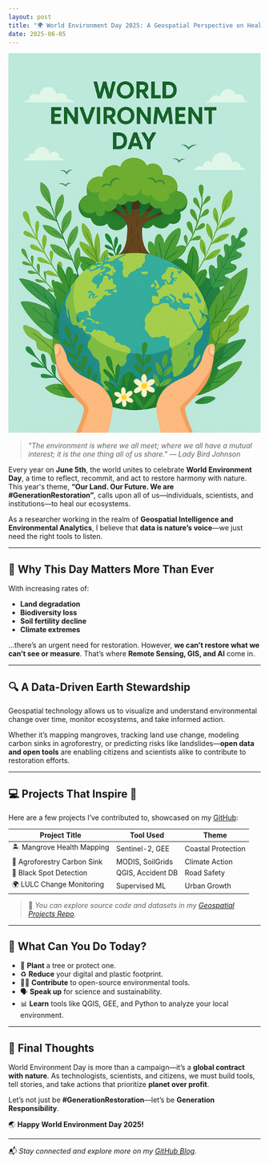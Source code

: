 ```yaml
---
layout: post
title: "🌍 World Environment Day 2025: A Geospatial Perspective on Healing Our Planet"
date: 2025-06-05
---
```

![World Environment Day Banner](/images/world-environment-day-banner.png)

> *"The environment is where we all meet; where we all have a mutual interest; it is the one thing all of us share." — Lady Bird Johnson*

Every year on **June 5th**, the world unites to celebrate **World Environment Day**, a time to reflect, recommit, and act to restore harmony with nature. This year's theme, **“Our Land. Our Future. We are #GenerationRestoration”**, calls upon all of us—individuals, scientists, and institutions—to heal our ecosystems.

As a researcher working in the realm of **Geospatial Intelligence and Environmental Analytics**, I believe that **data is nature’s voice**—we just need the right tools to listen.

---

## 🌱 Why This Day Matters More Than Ever

With increasing rates of:
- **Land degradation**
- **Biodiversity loss**
- **Soil fertility decline**
- **Climate extremes**

…there’s an urgent need for restoration. However, **we can’t restore what we can’t see or measure**. That’s where **Remote Sensing, GIS, and AI** come in.

---

## 🔍 A Data-Driven Earth Stewardship

Geospatial technology allows us to visualize and understand environmental change over time, monitor ecosystems, and take informed action.

Whether it’s mapping mangroves, tracking land use change, modeling carbon sinks in agroforestry, or predicting risks like landslides—**open data and open tools** are enabling citizens and scientists alike to contribute to restoration efforts.

---

## 💻 Projects That Inspire 🌿

Here are a few projects I’ve contributed to, showcased on my [GitHub](https://github.com/your-username):

| Project Title | Tool Used | Theme |
|---------------|-----------|-------|
| 🏝️ Mangrove Health Mapping | Sentinel-2, GEE | Coastal Protection |
| 🌾 Agroforestry Carbon Sink | MODIS, SoilGrids | Climate Action |
| 🚧 Black Spot Detection | QGIS, Accident DB | Road Safety |
| 🌍 LULC Change Monitoring | Supervised ML | Urban Growth |

> 🧪 *You can explore source code and datasets in my [Geospatial Projects Repo](https://github.com/your-username/geospatial-projects).*

---

## 🧠 What Can You Do Today?

- 🌳 **Plant** a tree or protect one.
- ♻️ **Reduce** your digital and plastic footprint.
- 🧑‍💻 **Contribute** to open-source environmental tools.
- 🗣️ **Speak up** for science and sustainability.
- 📊 **Learn** tools like QGIS, GEE, and Python to analyze your local environment.

---

## 💚 Final Thoughts

World Environment Day is more than a campaign—it’s a **global contract with nature**. As technologists, scientists, and citizens, we must build tools, tell stories, and take actions that prioritize **planet over profit**.

Let’s not just be **#GenerationRestoration**—let’s be **Generation Responsibility**.

🌏 **Happy World Environment Day 2025!**

---

📬 *Stay connected and explore more on my [GitHub Blog](https://yourgithubusername.github.io).*
